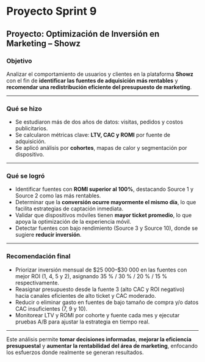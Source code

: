 # Proyecto Sprint 9

## Proyecto: Optimización de Inversión en Marketing – Showz

### Objetivo
Analizar el comportamiento de usuarios y clientes en la plataforma **Showz** con el fin de **identificar las fuentes de adquisición más rentables** y **recomendar una redistribución eficiente del presupuesto de marketing**.

---

### Qué se hizo

- Se estudiaron más de dos años de datos: visitas, pedidos y costos publicitarios.
- Se calcularon métricas clave: **LTV, CAC y ROMI** por fuente de adquisición.
- Se aplicó análisis por **cohortes**, mapas de calor y segmentación por dispositivo.

---

### Qué se logró

- Identificar fuentes con **ROMI superior al 100%**, destacando Source 1 y Source 2 como las más rentables.
- Determinar que la **conversión ocurre mayormente el mismo día**, lo que facilita estrategias de captación inmediata.
- Validar que dispositivos móviles tienen **mayor ticket promedio**, lo que apoya la optimización de la experiencia móvil.
- Detectar fuentes con bajo rendimiento (Source 3 y Source 10), donde se sugiere **reducir inversión**.

---

### Recomendación final

- Priorizar inversión mensual de \$25 000–\$30 000 en las fuentes con mejor ROI (1, 4, 5 y 2), 
  asignando 35 % / 30 % / 20 % / 15 % respectivamente.  
- Reasignar presupuesto desde la fuente 3 (alto CAC y ROI negativo) hacia canales eficientes de alto ticket y CAC moderado.  
- Reducir o eliminar gasto en fuentes de bajo tamaño de compra y/o datos CAC insuficientes (7, 9 y 10).  
- Monitorear LTV y ROMI por cohorte y fuente cada mes y ejecutar pruebas A/B para ajustar la estrategia en tiempo real.

---

Este análisis permite **tomar decisiones informadas**, **mejorar la eficiencia presupuestal** y **aumentar la rentabilidad del área de marketing**, enfocando los esfuerzos donde realmente se generan resultados.


